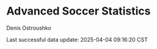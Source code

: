 # Advanced Soccer Statistics
Denis Ostroushko

<!-- gfm -->

Last successful data update: 2025-04-04 09:16:20 CST
